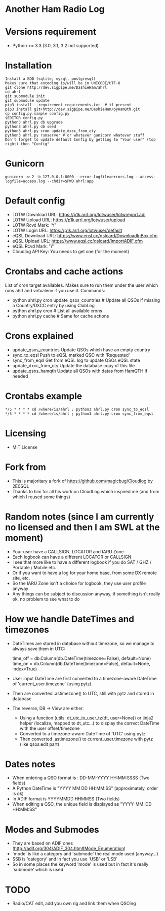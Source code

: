 Another Ham Radio Log
=====================

# Versions requirement
 - Python >= 3.3 (3.0, 3.1, 3.2 not supported)

# Installation
    Install a BDD (sqlite, mysql, postgresql)
    Makes sure that encoding is/will be in UNICODE/UTF-8
    git clone http://dev.sigpipe.me/DashieHam/ahrl
    cd ahrl
    git submodule init
    git submodule update
    pip3 install --requirement requirements.txt  # if present
    pip3 install git+http://dev.sigpipe.me/DashieHam/pyHamQth.git
    cp config.py.sample config.py
    $EDITOR config.py
    python3 ahrl.py db upgrade
    python3 ahrl.py db seed
    python3 ahrl.py cron update_dxcc_from_cty
    python3 ahrl.py runserver # or whatever gunicorn whatever stuff
    Don't forget to update default Config by getting to "Your user" (top right) then "Config"

# Gunicorn
    gunicorn -w 2 -b 127.0.0.1:8000 --error-logfile=errors.log --access-logfile=access.log --chdir=$PWD ahrl:app

# Default config
 - LOTW Download URL: https://p1k.arrl.org/lotwuser/lotwreport.adi
 - LOTW Upload URL: https://p1k.arrl.org/lotwuser/upload
 - LOTW Rcvd Mark: 'Y'
 - LOTW Login URL: https://p1k.arrl.org/lotwuser/default
 - eQSL Download URL: https://www.eqsl.cc/qslcard/DownloadInBox.cfm
 - eQSL Upload URL: https://www.eqsl.cc/qslcard/ImportADIF.cfm
 - eQSL Rcvd Mark: 'Y'
 - Cloudlog API Key: You needs to get one (for the moment)

# Crontabs and cache actions
  List of cron target availables.
  Makes sure to run them under the user which runs ahrl and virtualenv if you use it.
  Commands:
  - python ahrl.py cron update_qsos_countries  # Update all QSOs if missing a Country/DXCC entry by using ClubLog
  - python ahrl.py cron  # List all available crons
  - python ahrl.py cache  # Same for cache actions
  
# Crons explained
  - update_qsos_countries               Update QSOs which have an empty country
  - sync_to_eqsl                        Push to eQSL marked QSO with 'Requested'
  - sync_from_eqsl                      Get from eQSL log to update QSOs eQSL state
  - update_dxcc_from_cty                Update the database copy of this file
  - update_qsos_hamqth                  Update all QSOs with datas from HamQTH if needed
  
# Crontabs example
    */5 * * * * cd /where/is/ahrl ; python3 ahrl.py cron sync_to_eqsl
    */5 * * * * cd /where/is/ahrl ; python3 ahrl.py cron sync_from_eqsl

# Licensing
 - MIT License

# Fork from
 - This is majoritary a fork of https://github.com/magicbug/Cloudlog by 2E0SQL
 - Thanks to him for all his work on CloudLog which inspired me (and from which I reused some things)

# Random notes (since I am currently no licensed and then I am SWL at the moment)
 - Your user have a CALLSIGN, LOCATOR and IARU Zone
  - Each logbook can have a different LOCATOR or CALLSIGN
  - I see that more like to have a different logbook if you do SAT / GHZ / Portable / Mobile etc.
  - Or if you want to have a log for your home base, from some DX remote site, etc.
  - So the IARU Zone isn't a choice for logbook, they use user profile anyway
 - Any things can be subject to discussion anyway, if something isn't really ok, no problem to see what to do

# How we handle DateTimes and timezones
 - DateTimes are stored in database without timezone, so we manage to always save them in UTC:


    time_off = db.Column(db.DateTime(timezone=False), default=None)
    time_on = db.Column(db.DateTime(timezone=False), default=None, index=True)

 - User input DateTime are first converted to a timezone-aware DateTime of 'current_user.timezone' (using pytz)
 - Then are converted .astimezone() to UTC, still with pytz and stored in database

 - The reverse, DB -> View are either:
   - Using a function (utils: dt_utc_to_user_tz(dt, user=None)) or jinja2 helper (localize, mapped to dt_utc...) to display the correct DateTime with the user offset/timezone
   - Converted to a timezone-aware DateTime of 'UTC' using pytz
   - Then converted .astimezone() to current_user.timezone with pytz (like qsos:edit part)

# Dates notes
 - When entering a QSO format is : DD-MM-YYYY HH:MM:SSSS (Two fields)
 - A Python DateTime is "YYYY MM DD HH:MM:SS" (approximately, order is ok)
 - In ADIF format is YYYYMMDD HHMMSS (Two fields)
 - When editing a QSO, the unique field is displayed as "YYYY-MM-DD HH:MM:SS"

# Modes and Submodes
 - They are based on ADIF ones (http://adif.org/304/ADIF_304.htm#Mode_Enumeration)
 - 'mode' is like a category and 'submode' the real mode used (anyway...)
 - SSB is 'category' and in fact you use 'USB' or 'LSB'
 - So in some places the keyword 'mode' is used but in fact it's really 'submode' which is used

# TODO
 - Radio/CAT edit, add you own rig and link them when QSOing

